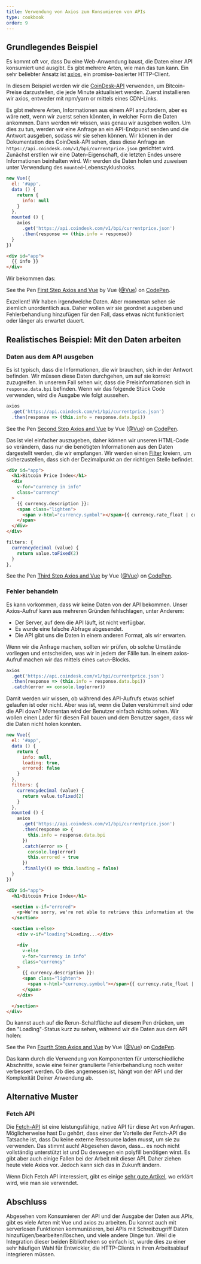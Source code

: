 ```yaml
---
title: Verwendung von Axios zum Konsumieren von APIs
type: cookbook
order: 9
---
```


## Grundlegendes Beispiel

Es kommt oft vor, dass Du eine Web-Anwendung baust, die Daten einer API konsumiert und ausgibt. Es gibt mehrere Arten, wie man das tun kann. Ein sehr beliebter Ansatz ist [axios](https://github.com/axios/axios), ein promise-basierter HTTP-Client.

In diesem Beispiel werden wir die [CoinDesk-API](https://www.coindesk.com/api/) verwenden, um Bitcoin-Preise darzustellen, die jede Minute aktualisiert werden. Zuerst installieren wir axios, entweder mit npm/yarn or mittels eines CDN-Links.

Es gibt mehrere Arten, Informationen aus einem API anzufordern, aber es wäre nett, wenn wir zuerst sehen könnten, in welcher Form die Daten ankommen. Dann werden wir wissen, was genau wir ausgeben wollen. Um dies zu tun, werden wir eine Anfrage an ein API-Endpunkt senden und die Antwort ausgeben, sodass wir sie sehen können. Wir können in der Dokumentation des CoinDesk-API sehen, dass diese Anfrage an `https://api.coindesk.com/v1/bpi/currentprice.json` gerichtet wird. Zunächst erstllen wir eine Daten-Eigenschaft, die letzten Endes unsere Informationen beinhalten wird. Wir werden die Daten holen und zuweisen unter Verwendung des `mounted`-Lebenszyklushooks.

```js
new Vue({
  el: '#app',
  data () {
    return {
      info: null
    }
  },
  mounted () {
    axios
      .get('https://api.coindesk.com/v1/bpi/currentprice.json')
      .then(response => (this.info = response))
  }
})
```

```html
<div id="app">
  {{ info }}
</div>
```

Wir bekommen das:

<p data-height="350" data-theme-id="32763" data-slug-hash="80043dfdb7b90f138f5585ade1a5286f" data-default-tab="result" data-user="Vue" data-embed-version="2" data-pen-title="First Step Axios and Vue" class="codepen">See the Pen <a href="https://codepen.io/team/Vue/pen/80043dfdb7b90f138f5585ade1a5286f/">First Step Axios and Vue</a> by Vue (<a href="https://codepen.io/Vue">@Vue</a>) on <a href="https://codepen.io">CodePen</a>.</p>
<script async src="https://static.codepen.io/assets/embed/ei.js"></script>

Exzellent! Wir haben irgendwelche Daten. Aber momentan sehen sie ziemlich unordentlich aus. Daher wollen wir sie geordnet ausgeben und Fehlerbehandlung hinzufügen für den Fall, dass etwas nicht funktioniert oder länger als erwartet dauert.

## Realistisches Beispiel: Mit den Daten arbeiten

### Daten aus dem API ausgeben

Es ist typisch, dass die Informationen, die wir brauchen, sich in der Antwort befinden. Wir müssen diese Daten durchgehen, um auf sie korrekt zuzugreifen. In unserem Fall sehen wir, dass die Preisinformationen sich in `response.data.bpi` befinden. Wenn wir das folgende Stück Code verwenden, wird die Ausgabe wie folgt aussehen.

```js
axios
  .get('https://api.coindesk.com/v1/bpi/currentprice.json')
  .then(response => (this.info = response.data.bpi))
```

<p data-height="200" data-theme-id="32763" data-slug-hash="6100b10f1b4ac2961208643560ba7d11" data-default-tab="result" data-user="Vue" data-embed-version="2" data-pen-title="Second Step Axios and Vue" class="codepen">See the Pen <a href="https://codepen.io/team/Vue/pen/6100b10f1b4ac2961208643560ba7d11/">Second Step Axios and Vue</a> by Vue (<a href="https://codepen.io/Vue">@Vue</a>) on <a href="https://codepen.io">CodePen</a>.</p>
<script async src="https://static.codepen.io/assets/embed/ei.js"></script>

Das ist viel einfacher auszugeben, daher können wir unseren HTML-Code so verändern, dass nur die benötigten Informationen aus den Daten dargestellt werden, die wir empfangen. Wir werden einen [Filter](../api/#Vue-filter) kreiern, um sicherzustellen, dass sich der Dezimalpunkt an der richtigen Stelle befindet.

```html
<div id="app">
  <h1>Bitcoin Price Index</h1>
  <div
    v-for="currency in info"
    class="currency"
  >
    {{ currency.description }}:
    <span class="lighten">
      <span v-html="currency.symbol"></span>{{ currency.rate_float | currencydecimal }}
    </span>
  </div>
</div>
```

```js
filters: {
  currencydecimal (value) {
    return value.toFixed(2)
  }
},
```

<p data-height="300" data-theme-id="32763" data-slug-hash="9d59319c09eaccfaf35d9e9f11990f0f" data-default-tab="result" data-user="Vue" data-embed-version="2" data-pen-title="Third Step Axios and Vue" class="codepen">See the Pen <a href="https://codepen.io/team/Vue/pen/9d59319c09eaccfaf35d9e9f11990f0f/">Third Step Axios and Vue</a> by Vue (<a href="https://codepen.io/Vue">@Vue</a>) on <a href="https://codepen.io">CodePen</a>.</p>
<script async src="https://static.codepen.io/assets/embed/ei.js"></script>

### Fehler behandeln

Es kann vorkommen, dass wir keine Daten von der API bekommen. Unser Axios-Aufruf kann aus mehreren Gründen fehlschlagen, unter Anderem:

* Der Server, auf dem die API läuft, ist nicht verfügbar.
* Es wurde eine falsche Abfrage abgesendet.
* Die API gibt uns die Daten in einem anderen Format, als wir erwarten.

Wenn wir die Anfrage machen, sollten wir prüfen, ob solche Umstände vorliegen und entscheiden, was wir in jedem der Fälle tun. In einem axios-Aufruf machen wir das mittels eines `catch`-Blocks.

```js
axios
  .get('https://api.coindesk.com/v1/bpi/currentprice.json')
  .then(response => (this.info = response.data.bpi))
  .catch(error => console.log(error))
```

Damit werden wir wissen, ob während des API-Aufrufs etwas schief gelaufen ist oder nicht. Aber was ist, wenn die Daten verstümmelt sind oder die API down? Momentan wird der Benutzer einfach nichts sehen. Wir wollen einen Lader für diesen Fall bauen und dem Benutzer sagen, dass wir die Daten nicht holen konnten.

```js
new Vue({
  el: '#app',
  data () {
    return {
      info: null,
      loading: true,
      errored: false
    }
  },
  filters: {
    currencydecimal (value) {
      return value.toFixed(2)
    }
  },
  mounted () {
    axios
      .get('https://api.coindesk.com/v1/bpi/currentprice.json')
      .then(response => {
        this.info = response.data.bpi
      })
      .catch(error => {
        console.log(error)
        this.errored = true
      })
      .finally(() => this.loading = false)
  }
})
```

```html
<div id="app">
  <h1>Bitcoin Price Index</h1>

  <section v-if="errored">
    <p>We're sorry, we're not able to retrieve this information at the moment, please try back later</p>
  </section>

  <section v-else>
    <div v-if="loading">Loading...</div>

    <div
      v-else
      v-for="currency in info"
      class="currency"
    >
      {{ currency.description }}:
      <span class="lighten">
        <span v-html="currency.symbol"></span>{{ currency.rate_float | currencydecimal }}
      </span>
    </div>

  </section>
</div>
```

Du kannst auch auf die Rerun-Schaltfläche auf diesem Pen drücken, um den "Loading"-Status kurz zu sehen, während wir die Daten aus dem API holen:

<p data-height="300" data-theme-id="32763" data-slug-hash="6c01922c9af3883890fd7393e8147ec4" data-default-tab="result" data-user="Vue" data-embed-version="2" data-pen-title="Fourth Step Axios and Vue" class="codepen">See the Pen <a href="https://codepen.io/team/Vue/pen/6c01922c9af3883890fd7393e8147ec4/">Fourth Step Axios and Vue</a> by Vue (<a href="https://codepen.io/Vue">@Vue</a>) on <a href="https://codepen.io">CodePen</a>.</p>
<script async src="https://static.codepen.io/assets/embed/ei.js"></script>

Das kann durch die Verwendung von Komponenten für unterschiedliche Abschnitte, sowie eine feiner granulierte Fehlerbehandlung noch weiter verbessert werden. Ob dies angemessen ist, hängt von der API und der Komplexität Deiner Anwendung ab.

## Alternative Muster

### Fetch API

Die [Fetch-API](https://developers.google.com/web/updates/2015/03/introduction-to-fetch) ist eine leistungsfähige, native API für diese Art von Anfragen. Möglicherweise hast Du gehört, dass einer der Vorteile der Fetch-API die Tatsache ist, dass Du keine externe Ressource laden musst, um sie zu verwenden. Das stimmt auch! Abgesehen davon, dass... es noch nicht vollständig unterstützt ist und Du deswegen ein polyfill benötigen wirst. Es gibt aber auch einige Fallen bei der Arbeit mit dieser API. Daher ziehen heute viele Axios vor. Jedoch kann sich das in Zukunft ändern.

Wenn Dich Fetch API interessiert, gibt es einige [sehr gute Artikel](https://scotch.io/@bedakb/lets-build-type-ahead-component-with-vuejs-2-and-fetch-api), wo erklärt wird, wie man sie verwendet.

## Abschluss

Abgesehen vom Konsumieren der API und der Ausgabe der Daten aus APIs, gibt es viele Arten mit Vue und axios zu arbeiten. Du kannst auch mit serverlosen Funktionen kommunizieren, bei APIs mit Schreibzugriff Daten hinzufügen/bearbeiten/löschen, und viele andere Dinge tun. Weil die Integration dieser beiden Bibliotheken so einfach ist, wurde dies zu einer sehr häufigen Wahl für Entwickler, die HTTP-Clients in ihren Arbeitsablauf integrieren müssen.
